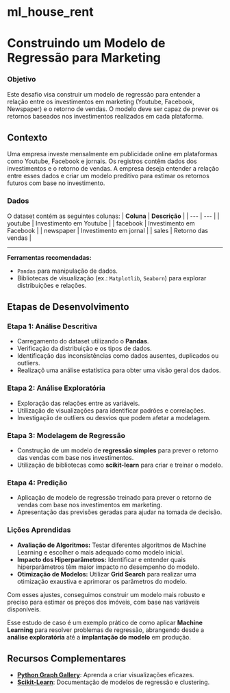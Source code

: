 # ml_house_rent

# Construindo um Modelo de Regressão para Marketing

### **Objetivo**
Este desafio visa construir um modelo de regressão para entender a relação entre os investimentos em marketing (Youtube, Facebook, Newspaper) e o retorno de vendas. O modelo deve ser capaz de prever os retornos baseados nos investimentos realizados em cada plataforma.

## **Contexto**

Uma empresa investe mensalmente em publicidade online em plataformas como Youtube, Facebook e jornais. Os registros contêm dados dos investimentos e o retorno de vendas. A empresa deseja entender a relação entre esses dados e criar um modelo preditivo para estimar os retornos futuros com base no investimento.

### **Dados**

O dataset contém as seguintes colunas:
| **Coluna** | **Descrição** |
| --- | --- |
| youtube | Investimento em Youtube |
| facebook | Investimento em Facebook |
| newspaper | Investimento em jornal |
| sales | Retorno das vendas |

---
**Ferramentas recomendadas:**
- `Pandas` para manipulação de dados.
- Bibliotecas de visualização (ex.: `Matplotlib`, `Seaborn`) para explorar distribuições e relações.
  
## **Etapas de Desenvolvimento**

### **Etapa 1: Análise Descritiva**

- Carregamento do dataset utilizando o **Pandas**.
- Verificação da distribuição e os tipos de dados.
- Identificação das inconsistências como dados ausentes, duplicados ou outliers.
- Realizaçõ uma análise estatística para obter uma visão geral dos dados.

### **Etapa 2: Análise Exploratória**

- Exploração das relações entre as variáveis.
- Utilização de visualizações para identificar padrões e correlações.
- Investigação de outliers ou desvios que podem afetar a modelagem.

### **Etapa 3: Modelagem de Regressão**

- Construção de  um modelo de **regressão simples** para prever o retorno das vendas com base nos investimentos.
- Utilização de bibliotecas como **scikit-learn** para criar e treinar o modelo.

### **Etapa 4: Predição**

- Aplicação de modelo de regressão treinado para prever o retorno de vendas com base nos investimentos em marketing.
- Apresentação das previsões geradas para ajudar na tomada de decisão.

### Lições Aprendidas

- **Avaliação de Algoritmos:** Testar diferentes algoritmos de Machine Learning e escolher o mais adequado como modelo inicial.
- **Impacto dos Hiperparâmetros:** Identificar e entender quais hiperparâmetros têm maior impacto no desempenho do modelo.
- **Otimização de Modelos:** Utilizar **Grid Search** para realizar uma otimização exaustiva e aprimorar os parâmetros do modelo.

Com esses ajustes, conseguimos construir um modelo mais robusto e preciso para estimar os preços dos imóveis, com base nas variáveis disponíveis.

Esse estudo de caso é um exemplo prático de como aplicar **Machine Learning** para resolver problemas de regressão, abrangendo desde a **análise exploratória** até a **implantação do modelo** em produção.

## Recursos Complementares
- [**Python Graph Gallery**](https://www.python-graph-gallery.com/): Aprenda a criar visualizações eficazes.
- [**Scikit-Learn**](https://scikit-learn.org/stable/modules/clustering.html#clustering): Documentação de modelos de regressão e clustering.
